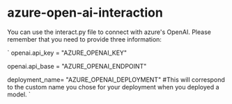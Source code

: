 # azure-open-ai-interaction

You can use the interact.py file to connect with azure's OpenAI.
Please remember that you need to provide three information:

`
openai.api_key = "AZURE_OPENAI_KEY" 

openai.api_base = "AZURE_OPENAI_ENDPOINT"

deployment_name= "AZURE_OPENAI_DEPLOYMENT" #This will correspond to the custom name you chose for your deployment when you deployed a model.
`

